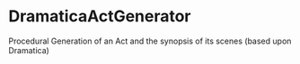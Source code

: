 # DramaticaActGenerator
Procedural Generation of an Act and the synopsis of its scenes (based upon Dramatica)
